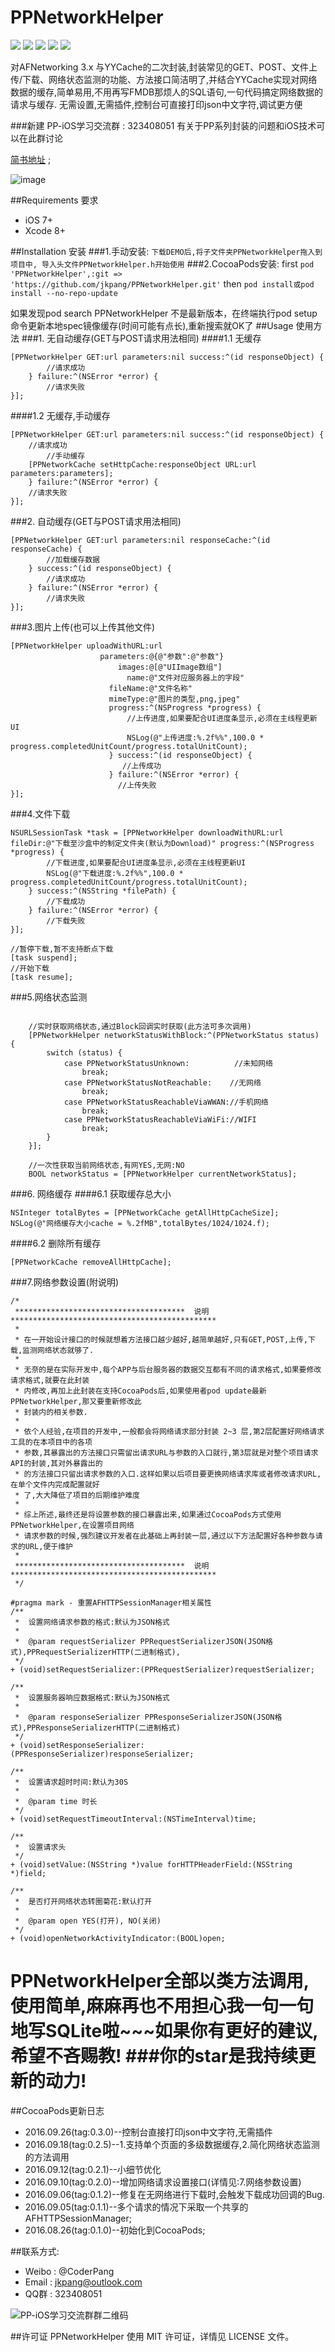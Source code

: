 # PPNetworkHelper
![](https://img.shields.io/badge/platform-iOS-red.svg) ![](https://img.shields.io/badge/language-Objective--C-orange.svg) ![](https://img.shields.io/badge/pod-v0.3.0-blue.svg) ![](https://img.shields.io/badge/license-MIT%20License-brightgreen.svg)  [![](https://img.shields.io/badge/weibo-%40CoderPang-yellow.svg)](http://weibo.com/5743737098/profile?rightmod=1&wvr=6&mod=personinfo&is_all=1)

对AFNetworking 3.x 与YYCache的二次封装,封装常见的GET、POST、文件上传/下载、网络状态监测的功能、方法接口简洁明了,并结合YYCache实现对网络数据的缓存,简单易用,不用再写FMDB那烦人的SQL语句,一句代码搞定网络数据的请求与缓存. 
无需设置,无需插件,控制台可直接打印json中文字符,调试更方便

###新建 PP-iOS学习交流群 : 323408051 有关于PP系列封装的问题和iOS技术可以在此群讨论

[简书地址](http://www.jianshu.com/p/c695d20d95cb) ;

![image](https://github.com/jkpang/PPNetworkHelper/blob/master/network.gif)

##Requirements 要求
* iOS 7+
* Xcode 8+

##Installation 安装
###1.手动安装:
`下载DEMO后,将子文件夹PPNetworkHelper拖入到项目中, 导入头文件PPNetworkHelper.h开始使用`
###2.CocoaPods安装:
first
`pod 'PPNetworkHelper',:git => 'https://github.com/jkpang/PPNetworkHelper.git'`
then
`pod install或pod install --no-repo-update`

如果发现pod search PPNetworkHelper 不是最新版本，在终端执行pod setup命令更新本地spec镜像缓存(时间可能有点长),重新搜索就OK了
##Usage 使用方法
###1. 无自动缓存(GET与POST请求用法相同)
####1.1 无缓存
```objc
[PPNetworkHelper GET:url parameters:nil success:^(id responseObject) {
        //请求成功
    } failure:^(NSError *error) {
        //请求失败
}];
```
####1.2 无缓存,手动缓存

```objc
[PPNetworkHelper GET:url parameters:nil success:^(id responseObject) {
    //请求成功
        //手动缓存
    [PPNetworkCache setHttpCache:responseObject URL:url parameters:parameters];
    } failure:^(NSError *error) {
    //请求失败
}];
```
###2. 自动缓存(GET与POST请求用法相同)

```objc
[PPNetworkHelper GET:url parameters:nil responseCache:^(id responseCache) {
        //加载缓存数据
    } success:^(id responseObject) {
        //请求成功
    } failure:^(NSError *error) {
        //请求失败
}];
```
###3.图片上传(也可以上传其他文件)

```objc
[PPNetworkHelper uploadWithURL:url
                    parameters:@{@"参数":@"参数"}
                        images:@[@"UIImage数组"]
                          name:@"文件对应服务器上的字段"
                      fileName:@"文件名称"
                      mimeType:@"图片的类型,png,jpeg"
                      progress:^(NSProgress *progress) {
                          //上传进度,如果要配合UI进度条显示,必须在主线程更新UI
                          NSLog(@"上传进度:%.2f%%",100.0 * progress.completedUnitCount/progress.totalUnitCount);
                      } success:^(id responseObject) {
                         //上传成功
                      } failure:^(NSError *error) {
                        //上传失败
}];

```
###4.文件下载

```objc
NSURLSessionTask *task = [PPNetworkHelper downloadWithURL:url fileDir:@"下载至沙盒中的制定文件夹(默认为Download)" progress:^(NSProgress *progress) {
        //下载进度,如果要配合UI进度条显示,必须在主线程更新UI
        NSLog(@"下载进度:%.2f%%",100.0 * progress.completedUnitCount/progress.totalUnitCount);
    } success:^(NSString *filePath) {
        //下载成功
    } failure:^(NSError *error) {
        //下载失败
}];
    
//暂停下载,暂不支持断点下载
[task suspend];
//开始下载
[task resume];
```
###5.网络状态监测

```objc
    
    //实时获取网络状态,通过Block回调实时获取(此方法可多次调用)
    [PPNetworkHelper networkStatusWithBlock:^(PPNetworkStatus status) {
        switch (status) {
            case PPNetworkStatusUnknown:          //未知网络
                break;
            case PPNetworkStatusNotReachable:    //无网络
                break;
            case PPNetworkStatusReachableViaWWAN://手机网络
                break;
            case PPNetworkStatusReachableViaWiFi://WIFI
                break;
        }
    }];
    
    //一次性获取当前网络状态,有网YES,无网:NO
    BOOL networkStatus = [PPNetworkHelper currentNetworkStatus];
```
###6. 网络缓存
####6.1 获取缓存总大小
```objc
NSInteger totalBytes = [PPNetworkCache getAllHttpCacheSize];
NSLog(@"网络缓存大小cache = %.2fMB",totalBytes/1024/1024.f);
```
####6.2 删除所有缓存

```objc
[PPNetworkCache removeAllHttpCache];
```
###7.网络参数设置(附说明)

```objc
/*
 **************************************  说明  **********************************************
 *
 * 在一开始设计接口的时候就想着方法接口越少越好,越简单越好,只有GET,POST,上传,下载,监测网络状态就够了.
 *
 * 无奈的是在实际开发中,每个APP与后台服务器的数据交互都有不同的请求格式,如果要修改请求格式,就要在此封装
 * 内修改,再加上此封装在支持CocoaPods后,如果使用者pod update最新PPNetworkHelper,那又要重新修改此
 * 封装内的相关参数.
 *
 * 依个人经验,在项目的开发中,一般都会将网络请求部分封装 2~3 层,第2层配置好网络请求工具的在本项目中的各项
 * 参数,其暴露出的方法接口只需留出请求URL与参数的入口就行,第3层就是对整个项目请求API的封装,其对外暴露出的
 * 的方法接口只留出请求参数的入口.这样如果以后项目要更换网络请求库或者修改请求URL,在单个文件内完成配置就好
 * 了,大大降低了项目的后期维护难度
 *
 * 综上所述,最终还是将设置参数的接口暴露出来,如果通过CocoaPods方式使用PPNetworkHelper,在设置项目网络
 * 请求参数的时候,强烈建议开发者在此基础上再封装一层,通过以下方法配置好各种参数与请求的URL,便于维护
 *
 **************************************  说明  **********************************************
 */

#pragma mark - 重置AFHTTPSessionManager相关属性
/**
 *  设置网络请求参数的格式:默认为JSON格式
 *
 *  @param requestSerializer PPRequestSerializerJSON(JSON格式),PPRequestSerializerHTTP(二进制格式),
 */
+ (void)setRequestSerializer:(PPRequestSerializer)requestSerializer;

/**
 *  设置服务器响应数据格式:默认为JSON格式
 *
 *  @param responseSerializer PPResponseSerializerJSON(JSON格式),PPResponseSerializerHTTP(二进制格式)
 */
+ (void)setResponseSerializer:(PPResponseSerializer)responseSerializer;

/**
 *  设置请求超时时间:默认为30S
 *
 *  @param time 时长
 */
+ (void)setRequestTimeoutInterval:(NSTimeInterval)time;

/**
 *  设置请求头
 */
+ (void)setValue:(NSString *)value forHTTPHeaderField:(NSString *)field;

/**
 *  是否打开网络状态转圈菊花:默认打开
 *
 *  @param open YES(打开), NO(关闭)
 */
+ (void)openNetworkActivityIndicator:(BOOL)open;

```

PPNetworkHelper全部以类方法调用,使用简单,麻麻再也不用担心我一句一句地写SQLite啦~~~如果你有更好的建议,希望不吝赐教!
###你的star是我持续更新的动力!
===
##CocoaPods更新日志
* 2016.09.26(tag:0.3.0)--控制台直接打印json中文字符,无需插件
* 2016.09.18(tag:0.2.5)--1.支持单个页面的多级数据缓存,2.简化网络状态监测的方法调用
* 2016.09.12(tag:0.2.1)--小细节优化
* 2016.09.10(tag:0.2.0)--增加网络请求设置接口(详情见:7.网络参数设置)
* 2016.09.06(tag:0.1.2)--修复在无网络进行下载时,会触发下载成功回调的Bug.
* 2016.09.05(tag:0.1.1)--多个请求的情况下采取一个共享的AFHTTPSessionManager;
* 2016.08.26(tag:0.1.0)--初始化到CocoaPods;

##联系方式:
* Weibo : @CoderPang
* Email : jkpang@outlook.com
* QQ群 : 323408051

![PP-iOS学习交流群群二维码](https://github.com/jkpang/PPCounter/blob/master/PP-iOS%E5%AD%A6%E4%B9%A0%E4%BA%A4%E6%B5%81%E7%BE%A4%E7%BE%A4%E4%BA%8C%E7%BB%B4%E7%A0%81.png)

##许可证
PPNetworkHelper 使用 MIT 许可证，详情见 LICENSE 文件。

